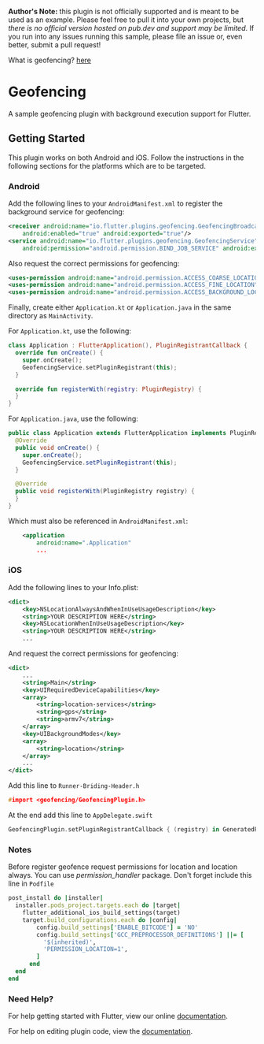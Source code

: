 **Author's Note:** this plugin is not officially supported and is meant to be used as an example. Please feel free to pull it into your own projects, but _there is no official version hosted on pub.dev and support may be limited_. If you run into any issues running this sample, please file an issue or, even better, submit a pull request!

What is geofencing? 
[here](https://developer.android.com/training/location/geofencing)

# Geofencing

A sample geofencing plugin with background execution support for Flutter.

## Getting Started
This plugin works on both Android and iOS. Follow the instructions in the following sections for the
platforms which are to be targeted.

### Android

Add the following lines to your `AndroidManifest.xml` to register the background service for
geofencing:

```xml
<receiver android:name="io.flutter.plugins.geofencing.GeofencingBroadcastReceiver"
    android:enabled="true" android:exported="true"/>
<service android:name="io.flutter.plugins.geofencing.GeofencingService"
    android:permission="android.permission.BIND_JOB_SERVICE" android:exported="true"/>
```

Also request the correct permissions for geofencing:

```xml
<uses-permission android:name="android.permission.ACCESS_COARSE_LOCATION_LOCATION"/>
<uses-permission android:name="android.permission.ACCESS_FINE_LOCATION"/>
<uses-permission android:name="android.permission.ACCESS_BACKGROUND_LOCATION" />
```

Finally, create either `Application.kt` or `Application.java` in the same directory as `MainActivity`.
 
For `Application.kt`, use the following:

```kotlin
class Application : FlutterApplication(), PluginRegistrantCallback {
  override fun onCreate() {
    super.onCreate();
    GeofencingService.setPluginRegistrant(this);
  }

  override fun registerWith(registry: PluginRegistry) {
  }
}
```

For `Application.java`, use the following:

```java
public class Application extends FlutterApplication implements PluginRegistrantCallback {
  @Override
  public void onCreate() {
    super.onCreate();
    GeofencingService.setPluginRegistrant(this);
  }

  @Override
  public void registerWith(PluginRegistry registry) {
  }
}
```

Which must also be referenced in `AndroidManifest.xml`:

```xml
    <application
        android:name=".Application"
        ...
```
 
### iOS

Add the following lines to your Info.plist:

```xml
<dict>
    <key>NSLocationAlwaysAndWhenInUseUsageDescription</key>
    <string>YOUR DESCRIPTION HERE</string>
    <key>NSLocationWhenInUseUsageDescription</key>
    <string>YOUR DESCRIPTION HERE</string>
    ...
```

And request the correct permissions for geofencing:

```xml
<dict>
    ...
    <string>Main</string>
    <key>UIRequiredDeviceCapabilities</key>
    <array>
        <string>location-services</string>
        <string>gps</string>
        <string>armv7</string>
    </array>
    <key>UIBackgroundModes</key>
    <array>
        <string>location</string>
    </array>
    ...
</dict>
```

Add this line to `Runner-Briding-Header.h`

```h
#import <geofencing/GeofencingPlugin.h>
```

At the end add this line to `AppDelegate.swift`

```swift
GeofencingPlugin.setPluginRegistrantCallback { (registry) in GeneratedPluginRegistrant.register(with: registry) }
```

### Notes
Before register geofence request permissions for location and location always. You can use *permission_handler* package. Don't forget include this line in `Podfile`

```ruby
post_install do |installer|
  installer.pods_project.targets.each do |target|
    flutter_additional_ios_build_settings(target)
    target.build_configurations.each do |config|
        config.build_settings['ENABLE_BITCODE'] = 'NO'
        config.build_settings['GCC_PREPROCESSOR_DEFINITIONS'] ||= [
          '$(inherited)',
          'PERMISSION_LOCATION=1',
        ]
      end
  end
end
```

### Need Help?

For help getting started with Flutter, view our online
[documentation](https://flutter.io/).

For help on editing plugin code, view the [documentation](https://flutter.io/developing-packages/#edit-plugin-package).
